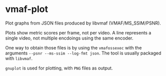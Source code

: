 # vmaf-plot

 Plot graphs from JSON files produced by libvmaf (VMAF/MS_SSIM/PSNR).

 Plots show metric scores per frame, not per video. A line represents
 a single video, not multiple encdoings using the same encoder.

 One way to obtain those files is by using the `vmafossexec` with
 the arguments `--psnr --ms-ssim --log-fmt json`. The tool is usually
 packaged with `libvmaf`.

 `gnuplot` is used for plotting, with `PNG` files as output.

